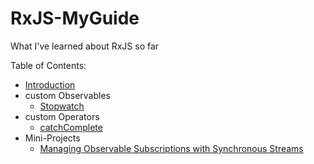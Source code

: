 # RxJS-MyGuide
What I've learned about RxJS so far

Table of Contents:
- [Introduction](Intro.md)
- custom Observables
  - [Stopwatch](Stopwatch.md)
- custom Operators
  - [catchComplete](catchComplete.md)
- Mini-Projects
  - [Managing Observable Subscriptions with Synchronous Streams](Mosss.md)
